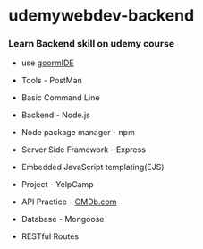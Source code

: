 # udemywebdev-backend
### Learn Backend skill on udemy course

* use [goormIDE](https://ide.goorm.io)


* Tools - PostMan
* Basic Command Line
* Backend - Node.js
* Node package manager - npm
* Server Side Framework - Express
* Embedded JavaScript templating(EJS)
* Project - YelpCamp
* API Practice - [OMDb.com](http://www.omdbapi.com)
* Database - Mongoose
* RESTful Routes
